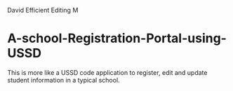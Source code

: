 David Efficient Editing M
# A-school-Registration-Portal-using-USSD
This is more like a USSD code application to register, edit and update student information in a typical school.
